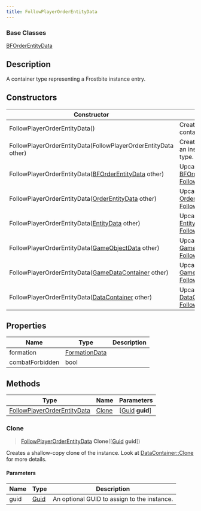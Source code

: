 ```yaml
---
title: FollowPlayerOrderEntityData
---
```

### Base Classes

[BFOrderEntityData](BFOrderEntityData)

## Description

A container type representing a Frostbite instance entry.

## Constructors

| Constructor                                                                            | Description                                                                                                                                   |
| -------------------------------------------------------------------------------------- | --------------------------------------------------------------------------------------------------------------------------------------------- |
| FollowPlayerOrderEntityData()                                                          | Create a new instance of this container type.                                                                                                 |
| FollowPlayerOrderEntityData(FollowPlayerOrderEntityData other)                         | Create a reference copy of an instance of the same type.                                                                                      |
| FollowPlayerOrderEntityData([BFOrderEntityData](BFOrderEntityData) other)              | Upcast an instance of type [BFOrderEntityData](BFOrderEntityData) to [FollowPlayerOrderEntityData](FollowPlayerOrderEntityData).              |
| FollowPlayerOrderEntityData([OrderEntityData](OrderEntityData) other)                  | Upcast an instance of type [OrderEntityData](OrderEntityData) to [FollowPlayerOrderEntityData](FollowPlayerOrderEntityData).                  |
| FollowPlayerOrderEntityData([EntityData](EntityData) other)                            | Upcast an instance of type [EntityData](EntityData) to [FollowPlayerOrderEntityData](FollowPlayerOrderEntityData).                            |
| FollowPlayerOrderEntityData([GameObjectData](GameObjectData) other)                    | Upcast an instance of type [GameObjectData](GameObjectData) to [FollowPlayerOrderEntityData](FollowPlayerOrderEntityData).                    |
| FollowPlayerOrderEntityData([GameDataContainer](GameDataContainer) other)              | Upcast an instance of type [GameDataContainer](GameDataContainer) to [FollowPlayerOrderEntityData](FollowPlayerOrderEntityData).              |
| FollowPlayerOrderEntityData([DataContainer](/vext/ref/shared/class/datacontainer) other) | Upcast an instance of type [DataContainer](/vext/ref/shared/class/datacontainer) to [FollowPlayerOrderEntityData](FollowPlayerOrderEntityData). |

## Properties

| Name            | Type                           | Description |
| --------------- | ------------------------------ | ----------- |
| formation       | [FormationData](FormationData) |             |
| combatForbidden | bool                           |             |

## Methods

| Type                                                       | Name            | Parameters                                     |
| ---------------------------------------------------------- | --------------- | ---------------------------------------------- |
| [FollowPlayerOrderEntityData](FollowPlayerOrderEntityData) | [Clone](#clone) | \[[Guid](/vext/ref/shared/class/guid) **guid**\] |

### Clone

> [FollowPlayerOrderEntityData](FollowPlayerOrderEntityData) **Clone**(\[[Guid](/vext/ref/shared/class/guid) **guid**\])

Creates a shallow-copy clone of the instance. Look at [DataContainer::Clone](/vext/ref/shared/class/datacontainer#clone) for more details.

#### Parameters

| Name | Type         | Description                                 |
| ---- | ------------ | ------------------------------------------- |
| guid | [Guid](Guid) | An optional GUID to assign to the instance. |
